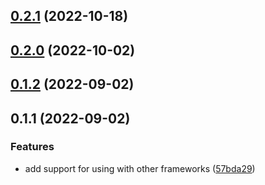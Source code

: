 

## [0.2.1](https://github.com/danielroe/nuxt-font-metrics/compare/0.2.0...0.2.1) (2022-10-18)

## [0.2.0](https://github.com/danielroe/nuxt-font-metrics/compare/0.1.2...0.2.0) (2022-10-02)

## [0.1.2](https://github.com/danielroe/nuxt-font-metrics/compare/0.1.1...0.1.2) (2022-09-02)

## 0.1.1 (2022-09-02)


### Features

* add support for using with other frameworks ([57bda29](https://github.com/danielroe/nuxt-font-metrics/commit/57bda292c2f94ab323bb48bdd8ad1c0458eefa97))